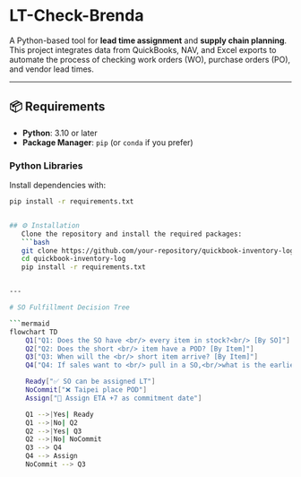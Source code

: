 # LT-Check-Brenda

A Python-based tool for **lead time assignment** and **supply chain planning**.  
This project integrates data from QuickBooks, NAV, and Excel exports to automate the process of checking work orders (WO), purchase orders (PO), and vendor lead times.

---

## 📦 Requirements

- **Python**: 3.10 or later  
- **Package Manager**: `pip` (or `conda` if you prefer)

### Python Libraries

Install dependencies with:

```bash
pip install -r requirements.txt


## ⚙️ Installation
   Clone the repository and install the required packages:
   ```bash
   git clone https://github.com/your-repository/quickbook-inventory-log.git
   cd quickbook-inventory-log
   pip install -r requirements.txt


---

# SO Fulfillment Decision Tree

```mermaid
flowchart TD
    Q1["Q1: Does the SO have <br/> every item in stock?<br/> [By SO]"]
    Q2["Q2: Does the short <br/> item have a POD? [By Item]"]
    Q3["Q3: When will the <br/> short item arrive? [By Item]"]
    Q4["Q4: If sales want to <br/> pull in a SO,<br/>what is the earliest date <br/> we can give?"]

    Ready["✅ SO can be assigned LT"]
    NoCommit["❌ Taipei place POD"]
    Assign["📅 Assign ETA +7 as commitment date"]

    Q1 -->|Yes| Ready
    Q1 -->|No| Q2
    Q2 -->|Yes| Q3
    Q2 -->|No| NoCommit
    Q3 --> Q4
    Q4 --> Assign
    NoCommit --> Q3
